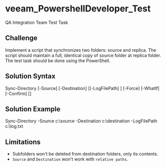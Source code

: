 # veeam_PowershellDeveloper_Test
QA Integration Team Test Task

## Challenge
Implement a script that synchronizes two folders: source and replica. 
The script should maintain a full, identical copy of source folder at replica folder. 
The test task should be done using the PowerShell.

## Solution Syntax
Sync-Directory [-Source] <String> [-Destination] <String> [[-LogFilePath] <String>] [-Force] [-WhatIf] [-Confirm] [<CommonParameters>]

## Solution Example
Sync-Directory -Source c:\source -Destination c:\destination -LogFilePath c:\log.txt

## Limitations
- Subfolders won't be deleted from destination folders, only its contents.
- `Source` and `Destination` won't work with `relative paths`.